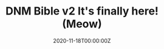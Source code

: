 ---
title: "DNM Bible v2 It's finally here! (Meow)"
link_onion: http://vworp2mspe566cws.onion/to/dread/b4cc84a85d
date: "2020-11-18T00:00:00Z"
source: /d/DarkNetMarkets
tags:
- dnmbible
image_header: ""
---